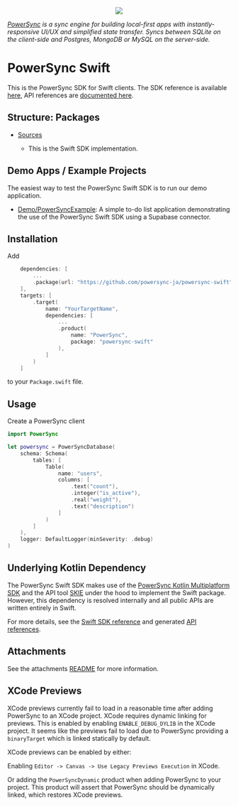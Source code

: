 <p align="center">
  <a href="https://www.powersync.com" target="_blank"><img src="https://github.com/powersync-ja/.github/assets/7372448/d2538c43-c1a0-4c47-9a76-41462dba484f"/></a>
</p>

_[PowerSync](https://www.powersync.com) is a sync engine for building local-first apps with instantly-responsive UI/UX and simplified state transfer. Syncs between SQLite on the client-side and Postgres, MongoDB or MySQL on the server-side._

# PowerSync Swift

This is the PowerSync SDK for Swift clients. The SDK reference is available [here](https://docs.powersync.com/client-sdk-references/swift), API references are [documented here](https://powersync-ja.github.io/powersync-swift/documentation/powersync/).

## Structure: Packages

- [Sources](./Sources/)

  - This is the Swift SDK implementation.

## Demo Apps / Example Projects

The easiest way to test the PowerSync Swift SDK is to run our demo application.

- [Demo/PowerSyncExample](./Demo/README.md): A simple to-do list application demonstrating the use of the PowerSync Swift SDK using a Supabase connector.

## Installation

Add

```swift
    dependencies: [
        ...
        .package(url: "https://github.com/powersync-ja/powersync-swift", from: "1.0.0")
    ],
    targets: [
        .target(
            name: "YourTargetName",
            dependencies: [
                ...
                .product(
                    name: "PowerSync",
                    package: "powersync-swift"
                ),
            ]
        )
    ]
```

to your `Package.swift` file.

## Usage

Create a PowerSync client

```swift
import PowerSync

let powersync = PowerSyncDatabase(
    schema: Schema(
        tables: [
            Table(
                name: "users",
                columns: [
                    .text("count"),
                    .integer("is_active"),
                    .real("weight"),
                    .text("description")
                ]
            )
        ]
    ),
    logger: DefaultLogger(minSeverity: .debug)
)
```

## Underlying Kotlin Dependency

The PowerSync Swift SDK makes use of the [PowerSync Kotlin Multiplatform SDK](https://github.com/powersync-ja/powersync-kotlin) and the API tool [SKIE](https://skie.touchlab.co/) under the hood to implement the Swift package.
However, this dependency is resolved internally and all public APIs are written entirely in Swift.

For more details, see the [Swift SDK reference](https://docs.powersync.com/client-sdk-references/swift) and generated [API references](https://powersync-ja.github.io/powersync-swift/documentation/powersync/).

## Attachments

See the attachments [README](./Sources/PowerSync/attachments/README.md) for more information.

## XCode Previews

XCode previews currently fail to load in a reasonable time after adding PowerSync to an XCode project. XCode requires dynamic linking for previews. This is enabled by enabling `ENABLE_DEBUG_DYLIB` in the XCode project. It seems like the previews fail to load due to PowerSync providing a `binaryTarget` which is linked statically by default.

XCode previews can be enabled by either:

Enabling `Editor -> Canvas -> Use Legacy Previews Execution` in XCode.

Or adding the `PowerSyncDynamic` product when adding PowerSync to your project. This product will assert that PowerSync should be dynamically linked, which restores XCode previews.